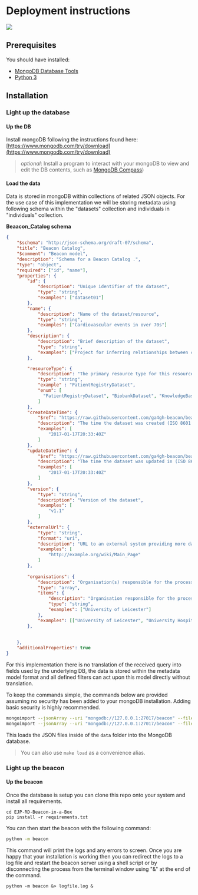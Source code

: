 # Deployment instructions

[![](https://mermaid.ink/img/pako:eNp1U01vgzAM_Ssop01qdtiRw6RRWm1SD91WJk2lhxRMGw0SFEg_VvW_z4EE2pX15Lz3bD_b9EQSmQLxyUaxcuvN3mPh4S-qQC0z5meMagyb98pSr5bYc5HKPS3YgRf8B5Cwiue5k2DWDrNfFou5QS0fBneWT1nN1qwCL7TB6j4WVoTI8ktq5RmRzRzLotR1Zy2F6ruWZQdb1eSQQG4lGc-BggFa2Eo-x1NXQzDzsngwnV4kmufKGar0ut3RmwZ1bDG3Ko_SJ5y_B52jhsDJe6aPuoJrYIkU9PHh0JN2j01-GFzjYXBbFkTqjA7VrhXjgosN1fy6VvR_jei2u-0cDc5j9WYfPehmcAtpmYtOnVNzcG8mWYo2Lzoa1BRorjc0YJbRHcs5fiVSXc_WpDTJeMfBTeLhHf9nDTYgI1KAKhhP8S9yMnBM6i0UEBMfQwEaN5vHJBZnlOoSXcAk5WiF-LXSMCJM1_LjKBL3bjUhZ2i_aMHzL0zOAvw)](https://mermaid.live/edit#pako:eNp1U01vgzAM_Ssop01qdtiRw6RRWm1SD91WJk2lhxRMGw0SFEg_VvW_z4EE2pX15Lz3bD_b9EQSmQLxyUaxcuvN3mPh4S-qQC0z5meMagyb98pSr5bYc5HKPS3YgRf8B5Cwiue5k2DWDrNfFou5QS0fBneWT1nN1qwCL7TB6j4WVoTI8ktq5RmRzRzLotR1Zy2F6ruWZQdb1eSQQG4lGc-BggFa2Eo-x1NXQzDzsngwnV4kmufKGar0ut3RmwZ1bDG3Ko_SJ5y_B52jhsDJe6aPuoJrYIkU9PHh0JN2j01-GFzjYXBbFkTqjA7VrhXjgosN1fy6VvR_jei2u-0cDc5j9WYfPehmcAtpmYtOnVNzcG8mWYo2Lzoa1BRorjc0YJbRHcs5fiVSXc_WpDTJeMfBTeLhHf9nDTYgI1KAKhhP8S9yMnBM6i0UEBMfQwEaN5vHJBZnlOoSXcAk5WiF-LXSMCJM1_LjKBL3bjUhZ2i_aMHzL0zOAvw)

## Prerequisites

You should have installed:

- [MongoDB Database Tools](https://www.mongodb.com/docs/database-tools/installation/installation/)
- [Python 3](https://www.python.org/downloads/)

## Installation

### Light up the database

#### Up the DB

Install mongoDB following the instructions found here:
[https://www.mongodb.com/try/download](https://www.mongodb.com/try/download)

> *optional*: Install a program to interact with your mongoDB to view and edit the DB contents, such as [MongoDB Compass](https://www.mongodb.com/try/download/compass))


#### Load the data

Data is stored in mongoDB within collections of related JSON objects. For the use case of this implementation we will be storing metadata using following schema within the "datasets" collection and individuals in "individuals" collection.

**Beaacon_Catalog schema**
```JSON
{
	"$schema": "http://json-schema.org/draft-07/schema",
	"title": "Beacon Catalog",
	"$comment": "Beacon model",
	"description": "Schema for a Beacon Catalog .",
	"type": "object",
	"required": ["id", "name"],
	"properties": {
		"id": {
			"description": "Unique identifier of the dataset",
			"type": "string",
			"examples": ["dataset01"]
		},
		"name": {
			"description": "Name of the dataset/resource",
			"type": "string",
			"examples": ["Cardiovascular events in over 70s"]
		},
		"description": {
			"description": "Brief description of the dataset",
			"type": "string",
			"examples": ["Project for inferring relationships between cardiovascular events and age"]
		},

		"resourceType": {
			"description": "The primary resource type for this resource.",
			"type": "string",
			"example" : "PatientRegistryDataset",
			"enum": [
			  "PatientRegistryDataset", "BiobankDataset", "KnowledgeBase"
			]
		},
        "createDateTime": {
            "$ref": "https://raw.githubusercontent.com/ga4gh-beacon/beacon-v2-Models/main/BEACON-V2-Model/common/commonDefinitions.json#/definitions/Timestamp",
            "description": "The time the dataset was created (ISO 8601 format)",
            "examples": [
                "2017-01-17T20:33:40Z"
            ]
        },
        "updateDateTime": {
            "$ref": "https://raw.githubusercontent.com/ga4gh-beacon/beacon-v2-Models/main/BEACON-V2-Model/common/commonDefinitions.json#/definitions/Timestamp",
            "description": "The time the dataset was updated in (ISO 8601 format)",
            "examples": [
                "2017-01-17T20:33:40Z"
            ]
        },
        "version": {
            "type": "string",
            "description": "Version of the dataset",
            "examples": [
                "v1.1"
            ]
        },
        "externalUrl": {
            "type": "string",
            "format": "uri",
            "description": "URL to an external system providing more dataset information (RFC 3986 format).",
            "examples": [
                "http://example.org/wiki/Main_Page"
            ]
        },
		
		"organisations": {
			"description": "Organisation(s) responsible for the processing of data access requests made to this dataset",
			"type": "array",
			"items": {
				"description": "Organisation responsible for the processing of data access requests made to this dataset",
				"type": "string",
				"examples": ["University of Leicester"]
			},
			"examples": [["University of Leicester", "University Hospitals of Leicester"]]
		},
		
	
	},
	"additionalProperties": true
}

```



For this implementation there is no translation of the received query into fields used by the underlying DB, the data is stored within the metadata model format and all defined filters can act upon this model directly without translation.

To keep the commands simple, the commands below are provided assuming no security has been added to your mongoDB installation. Adding basic security is highly recommended.

```bash
mongoimport --jsonArray --uri "mongodb://127.0.0.1:27017/beacon" --file data/datasets*.json --collection datasets
mongoimport --jsonArray --uri "mongodb://127.0.0.1:27017/beacon" --file data/individual*.json --collection individuals
```


This loads the JSON files inside of the `data` folder into the MongoDB database.

> You can also use `make load` as a convenience alias.


### Light up the beacon

#### Up the beacon

Once the database is setup you can clone this repo onto your system and install all requirements.

```
cd EJP-RD-Beacon-in-a-Box
pip install -r requirements.txt
```

You can then start the beacon with the following command:

```bash
python -m beacon
```
This command will print the logs and any errors to screen. Once you are happy that your installation is working then you can redirect the logs to a log file and restart the beacon server using a shell script or by disconnecting the process from the terminal window using "&" at the end of the command.

```
python -m beacon &> logfile.log &
```

